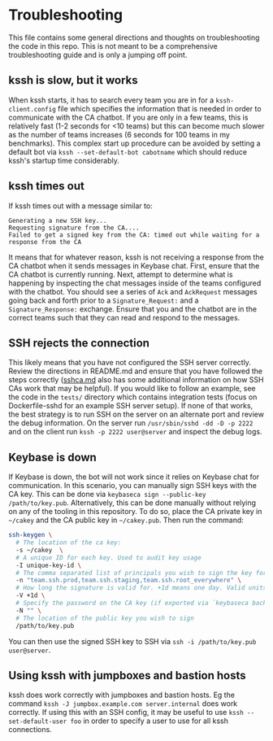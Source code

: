# Troubleshooting

This file contains some general directions and thoughts on troubleshooting the code in this repo. This is not meant
to be a comprehensive troubleshooting guide and is only a jumping off point. 

## kssh is slow, but it works

When kssh starts, it has to search every team you are in for a `kssh-client.config` file which specifies the information
that is needed in order to communicate with the CA chatbot. If you are only in a few teams, this is relatively fast 
(1-2 seconds for <10 teams) but this can become much slower as the number of teams increases (6 seconds for 100 teams
in my benchmarks). This complex start up procedure can be avoided by setting a default bot via 
`kssh --set-default-bot cabotname` which should reduce kssh's startup time considerably. 

## kssh times out

If kssh times out with a message similar to:

```
Generating a new SSH key...
Requesting signature from the CA....
Failed to get a signed key from the CA: timed out while waiting for a response from the CA
```

It means that for whatever reason, kssh is not receiving a response from the CA chatbot when it sends messages in 
Keybase chat. First, ensure that the CA chatbot is currently running. Next, attempt to determine what is happening
by inspecting the chat messages inside of the teams configured with the chatbot. You should see a series of `Ack` and 
`AckRequest` messages going back and forth prior to a `Signature_Request:` and a `Signature_Response:` exchange. Ensure 
that you and the chatbot are in the correct teams such that they can read and respond to the messages. 

## SSH rejects the connection

This likely means that you have not configured the SSH server correctly. Review the directions in README.md and ensure
that you have followed the steps correctly ([sshca.md](./sshca.md) also has some additional information on how SSH CAs work that may
be helpful). If you would like to follow an example, see the code in the `tests/` directory which contains integration 
tests (focus on Dockerfile-sshd for an example SSH server setup). If none of that works, the best strategy is to run
SSH on the server on an alternate port and review the debug information. On the server run `/usr/sbin/sshd -dd -D -p 2222`
and on the client run `kssh -p 2222 user@server` and inspect the debug logs.  

## Keybase is down

If Keybase is down, the bot will not work since it relies on Keybase chat for communication. In this scenario, you can 
manually sign SSH keys with the CA key. This can be done via `keybaseca sign --public-key /path/to/key.pub`. Alternatively,
this can be done manually without relying on any of the tooling in this repository. To do so, place the CA private key 
in `~/cakey` and the CA public key in `~/cakey.pub`. Then run the command:

```bash
ssh-keygen \
  # The location of the ca key:
  -s ~/cakey  \
  # A unique ID for each key. Used to audit key usage
  -I unique-key-id \
  # The comma separated list of principals you wish to sign the key for. Eg "team.ssh.prod,team.ssh.staging,team.ssh.root_everywhere"
  -n "team.ssh.prod,team.ssh.staging,team.ssh.root_everywhere" \
  # How long the signature is valid for. +1d means one day. Valid units are `h` for hour, `d` for day, `w` for week
  -V +1d \
  # Specify the password on the CA key (if exported via `keybaseca backup` there is no password)
  -N "" \
  # The location of the public key you wish to sign
  /path/to/key.pub
```

You can then use the signed SSH key to SSH via `ssh -i /path/to/key.pub user@server`. 

## Using kssh with jumpboxes and bastion hosts

kssh does work correctly with jumpboxes and bastion hosts. Eg the command `kssh -J jumpbox.example.com server.internal`
does work correctly. If using this with an SSH config, it may be useful to use `kssh --set-default-user foo` in order
to specify a user to use for all kssh connections. 